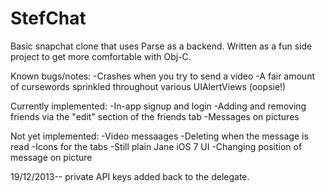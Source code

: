 StefChat
========

Basic snapchat clone that uses Parse as a backend. Written as a fun side project to get more comfortable with Obj-C.

Known bugs/notes:
-Crashes when you try to send a video
-A fair amount of cursewords sprinkled throughout various UIAlertViews (oopsie!)

Currently implemented:
-In-app signup and login
-Adding and removing friends via the "edit" section of the friends tab
-Messages on pictures

Not yet implemented:
-Video messaages
-Deleting when the message is read
-Icons for the tabs
-Still plain Jane iOS 7 UI
-Changing position of message on picture

19/12/2013--
private API keys added back to the delegate.
